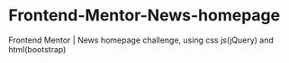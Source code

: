 # Frontend-Mentor-News-homepage
Frontend Mentor | News homepage challenge, using css js(jQuery) and html(bootstrap)
